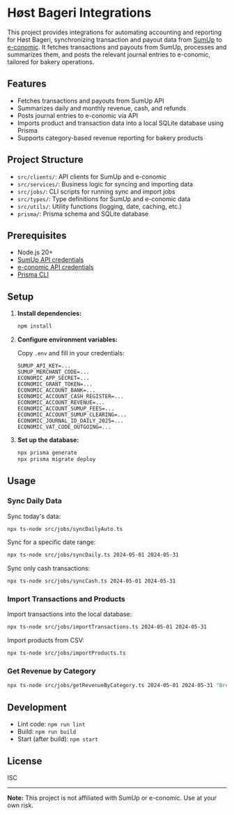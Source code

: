 # Høst Bageri Integrations

This project provides integrations for automating accounting and reporting for Høst Bageri, synchronizing transaction and payout data from [SumUp](https://sumup.com/) to [e-conomic](https://www.e-conomic.com/). It fetches transactions and payouts from SumUp, processes and summarizes them, and posts the relevant journal entries to e-conomic, tailored for bakery operations.

## Features

- Fetches transactions and payouts from SumUp API
- Summarizes daily and monthly revenue, cash, and refunds
- Posts journal entries to e-conomic via API
- Imports product and transaction data into a local SQLite database using Prisma
- Supports category-based revenue reporting for bakery products

## Project Structure

- `src/clients/`: API clients for SumUp and e-conomic
- `src/services/`: Business logic for syncing and importing data
- `src/jobs/`: CLI scripts for running sync and import jobs
- `src/types/`: Type definitions for SumUp and e-conomic data
- `src/utils/`: Utility functions (logging, date, caching, etc.)
- `prisma/`: Prisma schema and SQLite database

## Prerequisites

- Node.js 20+
- [SumUp API credentials](https://developer.sumup.com/)
- [e-conomic API credentials](https://www.e-conomic.com/developer)
- [Prisma CLI](https://www.prisma.io/docs/getting-started)

## Setup

1. **Install dependencies:**
   ```sh
   npm install
   ```

2. **Configure environment variables:**

   Copy `.env` and fill in your credentials:
   ```
   SUMUP_API_KEY=...
   SUMUP_MERCHANT_CODE=...
   ECONOMIC_APP_SECRET=...
   ECONOMIC_GRANT_TOKEN=...
   ECONOMIC_ACCOUNT_BANK=...
   ECONOMIC_ACCOUNT_CASH_REGISTER=...
   ECONOMIC_ACCOUNT_REVENUE=...
   ECONOMIC_ACCOUNT_SUMUP_FEES=...
   ECONOMIC_ACCOUNT_SUMUP_CLEARING=...
   ECONOMIC_JOURNAL_ID_DAILY_2025=...
   ECONOMIC_VAT_CODE_OUTGOING=...
   ```

3. **Set up the database:**
   ```sh
   npx prisma generate
   npx prisma migrate deploy
   ```

## Usage

### Sync Daily Data

Sync today's data:
```sh
npx ts-node src/jobs/syncDailyAuto.ts
```

Sync for a specific date range:
```sh
npx ts-node src/jobs/syncDaily.ts 2024-05-01 2024-05-31
```

Sync only cash transactions:
```sh
npx ts-node src/jobs/syncCash.ts 2024-05-01 2024-05-31
```

### Import Transactions and Products

Import transactions into the local database:
```sh
npx ts-node src/jobs/importTransactions.ts 2024-05-01 2024-05-31
```

Import products from CSV:
```sh
npx ts-node src/jobs/importProducts.ts
```

### Get Revenue by Category

```sh
npx ts-node src/jobs/getRevenueByCategory.ts 2024-05-01 2024-05-31 "Bread"
```

## Development

- Lint code: `npm run lint`
- Build: `npm run build`
- Start (after build): `npm start`

## License

ISC

---

**Note:** This project is not affiliated with SumUp or e-conomic. Use at your own risk.
